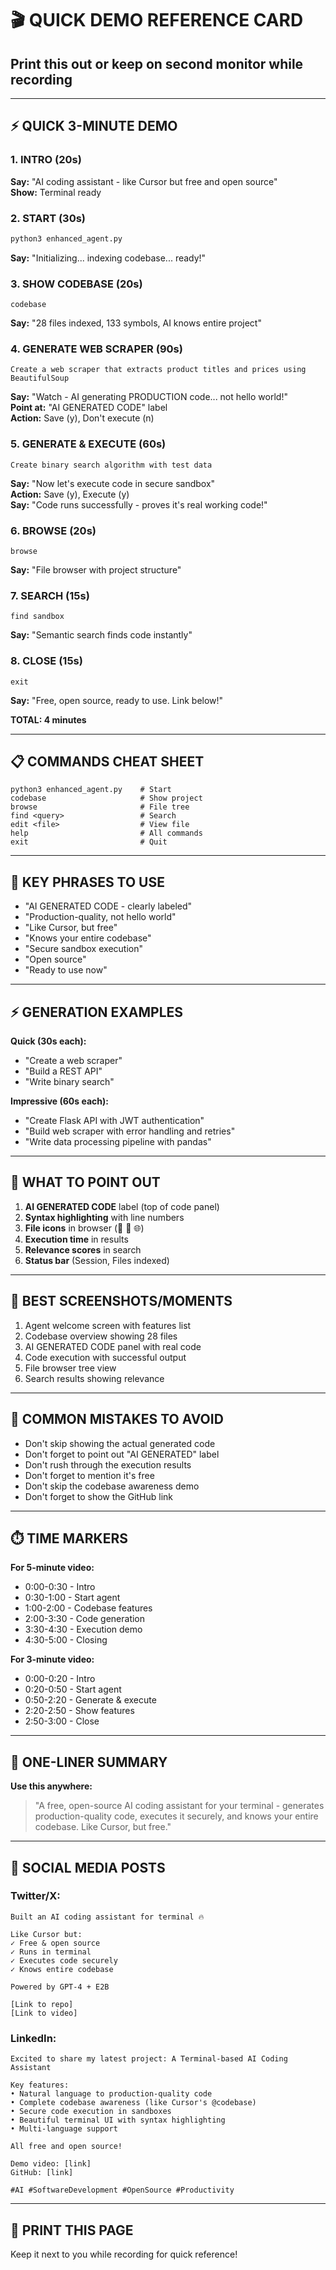 # 🎬 QUICK DEMO REFERENCE CARD

## Print this out or keep on second monitor while recording

---

## ⚡ QUICK 3-MINUTE DEMO

### 1. INTRO (20s)
**Say:** "AI coding assistant - like Cursor but free and open source"  
**Show:** Terminal ready

### 2. START (30s)
```bash
python3 enhanced_agent.py
```
**Say:** "Initializing... indexing codebase... ready!"

### 3. SHOW CODEBASE (20s)
```
codebase
```
**Say:** "28 files indexed, 133 symbols, AI knows entire project"

### 4. GENERATE WEB SCRAPER (90s)
```
Create a web scraper that extracts product titles and prices using BeautifulSoup
```
**Say:** "Watch - AI generating PRODUCTION code... not hello world!"  
**Point at:** "AI GENERATED CODE" label  
**Action:** Save (y), Don't execute (n)

### 5. GENERATE & EXECUTE (60s)
```
Create binary search algorithm with test data
```
**Say:** "Now let's execute code in secure sandbox"  
**Action:** Save (y), Execute (y)  
**Say:** "Code runs successfully - proves it's real working code!"

### 6. BROWSE (20s)
```
browse
```
**Say:** "File browser with project structure"

### 7. SEARCH (15s)
```
find sandbox
```
**Say:** "Semantic search finds code instantly"

### 8. CLOSE (15s)
```
exit
```
**Say:** "Free, open source, ready to use. Link below!"

**TOTAL: 4 minutes**

---

## 📋 COMMANDS CHEAT SHEET

```
python3 enhanced_agent.py    # Start
codebase                     # Show project
browse                       # File tree
find <query>                 # Search
edit <file>                  # View file
help                         # All commands
exit                         # Quit
```

---

## 💬 KEY PHRASES TO USE

- "AI GENERATED CODE - clearly labeled"
- "Production-quality, not hello world"
- "Like Cursor, but free"
- "Knows your entire codebase"
- "Secure sandbox execution"
- "Open source"
- "Ready to use now"

---

## ⚡ GENERATION EXAMPLES

**Quick (30s each):**
- "Create a web scraper"
- "Build a REST API"
- "Write binary search"

**Impressive (60s each):**
- "Create Flask API with JWT authentication"
- "Build web scraper with error handling and retries"
- "Write data processing pipeline with pandas"

---

## 🎯 WHAT TO POINT OUT

1. **AI GENERATED CODE** label (top of code panel)
2. **Syntax highlighting** with line numbers
3. **File icons** in browser (🐍 📜 🌐)
4. **Execution time** in results
5. **Relevance scores** in search
6. **Status bar** (Session, Files indexed)

---

## 📸 BEST SCREENSHOTS/MOMENTS

1. Agent welcome screen with features list
2. Codebase overview showing 28 files
3. AI GENERATED CODE panel with real code
4. Code execution with successful output
5. File browser tree view
6. Search results showing relevance

---

## 🚫 COMMON MISTAKES TO AVOID

- Don't skip showing the actual generated code
- Don't forget to point out "AI GENERATED" label
- Don't rush through the execution results
- Don't forget to mention it's free
- Don't skip the codebase awareness demo
- Don't forget to show the GitHub link

---

## ⏱️ TIME MARKERS

**For 5-minute video:**
- 0:00-0:30 - Intro
- 0:30-1:00 - Start agent
- 1:00-2:00 - Codebase features
- 2:00-3:30 - Code generation
- 3:30-4:30 - Execution demo
- 4:30-5:00 - Closing

**For 3-minute video:**
- 0:00-0:20 - Intro
- 0:20-0:50 - Start agent
- 0:50-2:20 - Generate & execute
- 2:20-2:50 - Show features
- 2:50-3:00 - Close

---

## 🎤 ONE-LINER SUMMARY

**Use this anywhere:**
> "A free, open-source AI coding assistant for your terminal - generates production-quality code, executes it securely, and knows your entire codebase. Like Cursor, but free."

---

## 📱 SOCIAL MEDIA POSTS

### Twitter/X:
```
Built an AI coding assistant for terminal 🔥

Like Cursor but:
✓ Free & open source
✓ Runs in terminal
✓ Executes code securely
✓ Knows entire codebase

Powered by GPT-4 + E2B

[Link to repo]
[Link to video]
```

### LinkedIn:
```
Excited to share my latest project: A Terminal-based AI Coding Assistant

Key features:
• Natural language to production-quality code
• Complete codebase awareness (like Cursor's @codebase)
• Secure code execution in sandboxes
• Beautiful terminal UI with syntax highlighting
• Multi-language support

All free and open source!

Demo video: [link]
GitHub: [link]

#AI #SoftwareDevelopment #OpenSource #Productivity
```

---

## 🎯 PRINT THIS PAGE

Keep it next to you while recording for quick reference!

